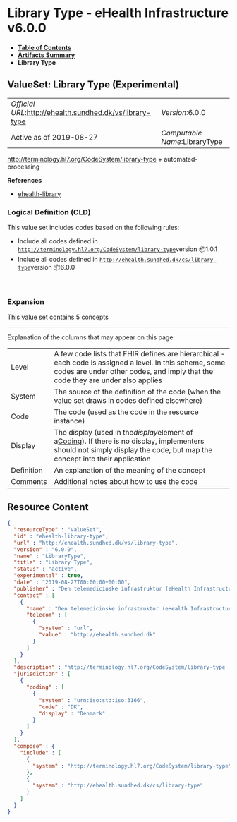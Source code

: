 # Library Type - eHealth Infrastructure v6.0.0

* [**Table of Contents**](toc.md)
* [**Artifacts Summary**](artifacts.md)
* **Library Type**

## ValueSet: Library Type (Experimental) 

| | |
| :--- | :--- |
| *Official URL*:http://ehealth.sundhed.dk/vs/library-type | *Version*:6.0.0 |
| Active as of 2019-08-27 | *Computable Name*:LibraryType |

 
http://terminology.hl7.org/CodeSystem/library-type + automated-processing 

 **References** 

* [ehealth-library](StructureDefinition-ehealth-library.md)

### Logical Definition (CLD)

This value set includes codes based on the following rules:

* Include all codes defined in [`http://terminology.hl7.org/CodeSystem/library-type`](http://terminology.hl7.org/6.5.0/CodeSystem-library-type.html)version 📦1.0.1
* Include all codes defined in [`http://ehealth.sundhed.dk/cs/library-type`](CodeSystem-ehealth-library-type.md)version 📦6.0.0

 

### Expansion

This value set contains 5 concepts

-------

 Explanation of the columns that may appear on this page: 

| | |
| :--- | :--- |
| Level | A few code lists that FHIR defines are hierarchical - each code is assigned a level. In this scheme, some codes are under other codes, and imply that the code they are under also applies |
| System | The source of the definition of the code (when the value set draws in codes defined elsewhere) |
| Code | The code (used as the code in the resource instance) |
| Display | The display (used in the*display*element of a[Coding](http://hl7.org/fhir/R4/datatypes.html#Coding)). If there is no display, implementers should not simply display the code, but map the concept into their application |
| Definition | An explanation of the meaning of the concept |
| Comments | Additional notes about how to use the code |



## Resource Content

```json
{
  "resourceType" : "ValueSet",
  "id" : "ehealth-library-type",
  "url" : "http://ehealth.sundhed.dk/vs/library-type",
  "version" : "6.0.0",
  "name" : "LibraryType",
  "title" : "Library Type",
  "status" : "active",
  "experimental" : true,
  "date" : "2019-08-27T00:00:00+00:00",
  "publisher" : "Den telemedicinske infrastruktur (eHealth Infrastructure)",
  "contact" : [
    {
      "name" : "Den telemedicinske infrastruktur (eHealth Infrastructure)",
      "telecom" : [
        {
          "system" : "url",
          "value" : "http://ehealth.sundhed.dk"
        }
      ]
    }
  ],
  "description" : "http://terminology.hl7.org/CodeSystem/library-type + automated-processing",
  "jurisdiction" : [
    {
      "coding" : [
        {
          "system" : "urn:iso:std:iso:3166",
          "code" : "DK",
          "display" : "Denmark"
        }
      ]
    }
  ],
  "compose" : {
    "include" : [
      {
        "system" : "http://terminology.hl7.org/CodeSystem/library-type"
      },
      {
        "system" : "http://ehealth.sundhed.dk/cs/library-type"
      }
    ]
  }
}

```
